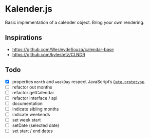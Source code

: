 # Kalender.js

Basic implementation of a calender object. Bring your own rendering.

## Inspirations

- https://github.com/WesleydeSouza/calendar-base
- https://github.com/kylestetz/CLNDR

## Todo

- [x] properties `month` and `weekDay` respect JavaScript’s [`Date.prototype`](https://developer.mozilla.org/en-US/docs/Web/JavaScript/Reference/Global_Objects/Date/prototype).
- [ ] refactor out months
- [ ] refactor getCalendar
- [ ] refactor interface / api
- [ ] documentation
- [ ] indicate sibling months
- [ ] indicate weekends
- [ ] set week start
- [ ] setDate (selected date)
- [ ] set start / end dates
